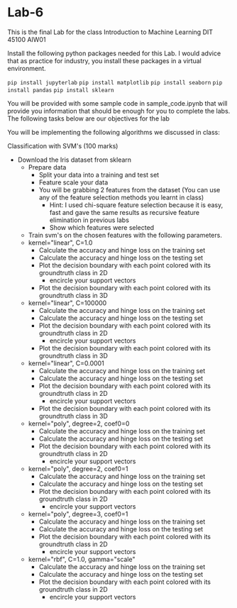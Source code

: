 # Lab-6
This is the final Lab for the class Introduction to Machine Learning DIT 45100 AIW01

Install the following python packages needed for this Lab. I would advice that as practice for industry, you install these packages in a virtual environment.

`pip install jupyterlab` `pip install matplotlib` `pip install seaborn` `pip install pandas` `pip install sklearn`

You will be provided with some sample code in sample_code.ipynb that will provide you information that should be enough for you to complete the labs. The following tasks below are our objectives for the lab

You will be implementing the following algorithms we discussed in class:

Classification with SVM's (100 marks)
  - Download the Iris dataset from sklearn
    - Prepare data
      - Split your data into a training and test set
      - Feature scale your data
      - You will be grabbing 2 features from the dataset (You can use any of the feature selection methods you learnt in class)
         - Hint: I used chi-square feature selection because it is easy, fast and gave the same results as recursive feature elimination in previous labs
         - Show which features were selected 
    - Train svm's on the chosen features with the following parameters. 
     - kernel="linear", C=1.0
        - Calculate the accuracy and hinge loss on the training set
        - Calculate the accuracy and hinge loss on the testing set
        - Plot the decision boundary with each point colored with its groundtruth class in 2D
          - encircle your support vectors 
        - Plot the decision boundary with each point colored with its groundtruth class in 3D
     - kernel="linear", C=100000
        - Calculate the accuracy and hinge loss on the training set
        - Calculate the accuracy and hinge loss on the testing set
        - Plot the decision boundary with each point colored with its groundtruth class in 2D
          - encircle your support vectors
        - Plot the decision boundary with each point colored with its groundtruth class in 3D
     - kernel="linear", C=0.0001
        - Calculate the accuracy and hinge loss on the training set
        - Calculate the accuracy and hinge loss on the testing set
        - Plot the decision boundary with each point colored with its groundtruth class in 2D
          - encircle your support vectors
        - Plot the decision boundary with each point colored with its groundtruth class in 3D
    - kernel="poly", degree=2, coef0=0
        - Calculate the accuracy and hinge loss on the training set
        - Calculate the accuracy and hinge loss on the testing set
        - Plot the decision boundary with each point colored with its groundtruth class in 2D
          - encircle your support vectors
    - kernel="poly", degree=2, coef0=1
        - Calculate the accuracy and hinge loss on the training set
        - Calculate the accuracy and hinge loss on the testing set
        - Plot the decision boundary with each point colored with its groundtruth class in 2D
          - encircle your support vectors
    - kernel="poly", degree=3, coef0=1
        - Calculate the accuracy and hinge loss on the training set
        - Calculate the accuracy and hinge loss on the testing set
        - Plot the decision boundary with each point colored with its groundtruth class in 2D
          - encircle your support vectors
    - kernel="rbf", C=1.0, gamma="scale"
        - Calculate the accuracy and hinge loss on the training set
        - Calculate the accuracy and hinge loss on the testing set
        - Plot the decision boundary with each point colored with its groundtruth class in 2D
          - encircle your support vectors
    
        
